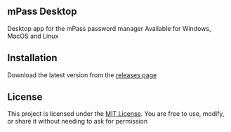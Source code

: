## mPass Desktop

Desktop app for the mPass password manager
Available for Windows, MacOS and Linux

## Installation

Download the latest version from the [releases page](https://github.com/mPassw/desktop/releases/latest)

## License

This project is licensed under the [MIT License](LICENSE). You are free to use, modify, or share it without needing to ask for permission
